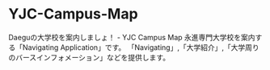 # YJC-Campus-Map



Daeguの大学校を案内しましょ！ - YJC Campus Map 
永進専門大学校を案内する「Navigating Application」です。
「Navigating」,「大学紹介」,「大学周りのバースインフォメーション」などを提供します。
